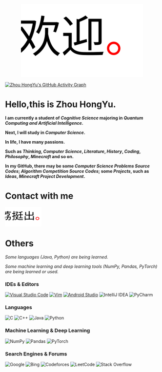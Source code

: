 **<div align=center>![Welcome](https://github.com/zhouhongyucs/zhouhongyucs/blob/main/assets/img/welcome.svg)</div>**

[![Zhou HongYu's GitHub Activity Graph](https://github-readme-activity-graph.cyclic.app/graph?username=zhouhongyucs&theme=github-light)](https://github.com/ashutosh00710/github-readme-activity-graph)

# Hello,this is Zhou HongYu.

**I am currently a student of *Cognitive Science* majoring in *Quantum Computing and Artificial Intelligence*.**

**Next, I will study in *Computer Science*.**

**In life, I have many passions.**

**Such as *Thinking*, *Computer Science*, *Literature*, *History*, *Coding*, *Philosophy*, *Minecraft* and so on.**

**In my GitHub, there may be some *Computer Science Problems Source Codes*; *Algorithm Competition Source Codes*; some *Projects*, such as *Ideas*, *Minecraft Project Development*.**

# Contact with me
<p align="left">
<a href="https://litingchu.cn" target="blank"><img align="center" src="https://github.com/zhouhongyucs/zhouhongyucs/blob/main/assets/img/litingchu_logo.svg" alt="" height="64" width="120" /></a>
</p>

# Others
*Some languages (Java, Python) are being learned.*

*Some machine learning and deep learning tools (NumPy, Pandas, PyTorch) are being learned or used.*

### IDEs & Editors

<a href="https://code.visualstudio.com/" target="blank">![Visual Studio Code](https://img.shields.io/badge/Visual%20Studio%20Code-0078d7.svg?style=for-the-badge&logo=visual-studio-code&logoColor=white)</a>
<a href="https://www.vim.org/" target="blank">![Vim](https://img.shields.io/badge/VIM-%2311AB00.svg?style=for-the-badge&logo=vim&logoColor=white)</a>
<a href="https://developer.android.com/studio/" target="blank">![Android Studio](https://img.shields.io/badge/Android%20Studio-3DDC84.svg?style=for-the-badge&logo=android-studio&logoColor=white)</a>
![IntelliJ IDEA](https://img.shields.io/badge/IntelliJIDEA-000000.svg?style=for-the-badge&logo=intellij-idea&logoColor=white)
![PyCharm](https://img.shields.io/badge/pycharm-143?style=for-the-badge&logo=pycharm&logoColor=black&color=black&labelColor=green)

### Languages
![C](https://img.shields.io/badge/c-%2300599C.svg?style=for-the-badge&logo=c&logoColor=white)
![C++](https://img.shields.io/badge/c++-%2300599C.svg?style=for-the-badge&logo=c%2B%2B&logoColor=white)
![Java](https://img.shields.io/badge/java-%23ED8B00.svg?style=for-the-badge&logo=java&logoColor=white)
![Python](https://img.shields.io/badge/python-3670A0?style=for-the-badge&logo=python&logoColor=ffdd54)

### Machine Learning & Deep Learning
![NumPy](https://img.shields.io/badge/numpy-%23013243.svg?style=for-the-badge&logo=numpy&logoColor=white)
![Pandas](https://img.shields.io/badge/pandas-%23150458.svg?style=for-the-badge&logo=pandas&logoColor=white)
![PyTorch](https://img.shields.io/badge/PyTorch-%23EE4C2C.svg?style=for-the-badge&logo=PyTorch&logoColor=white)

### Search Engines & Forums
![Google](https://img.shields.io/badge/google-4285F4?style=for-the-badge&logo=google&logoColor=white)
![Bing](https://img.shields.io/badge/Microsoft%20Bing-258FFA?style=for-the-badge&logo=Microsoft%20Bing&logoColor=white)
![Codeforces](https://img.shields.io/badge/Codeforces-445f9d?style=for-the-badge&logo=Codeforces&logoColor=white)
![LeetCode](https://img.shields.io/badge/LeetCode-000000?style=for-the-badge&logo=LeetCode&logoColor=#d16c06)
![Stack Overflow](https://img.shields.io/badge/-Stackoverflow-FE7A16?style=for-the-badge&logo=stack-overflow&logoColor=white)
